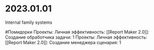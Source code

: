 # 2023.01.01


Internal family systems






#Помидорки
Проекты: Личная эффективность: [[Report Maker 2.0]]: Создание обработчика задачи: 1
Проекты: Личная эффективность: [[Report Maker 2.0]]: Создание менеджера сценария: 1